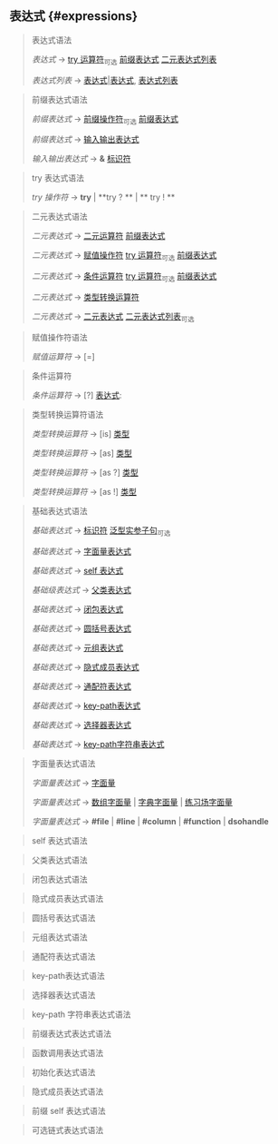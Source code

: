 ## 表达式 {#expressions}

> 表达式语法
>
> *表达式* → [try 运算符](./04_Expressions.md#try-operator)<sub>可选</sub> [前缀表达式](./04_Expressions.md#prefix-expression) [二元表达式列表](./04_Expressions.md#binary-expressions)
>
> *表达式列表* → [表达式](./04_Expressions.md#expression)|[表达式](./04_Expressions.md#expression), [表达式列表](./04_Expressions.md#expression-list)
>

<!-- -->

> 前缀表达式语法
>
> *前缀表达式* → [前缀操作符]()<sub>可选</sub> [前缀表达式](./04_Expressions.md#prefix-expression)
>
> *前缀表达式* → [输入输出表达式](./04_Expressions.md#in-out-expression)
>
> *输入输出表达式* → **&** [标识符](./02_Lexical_Structure.md#identifier)
>

<!-- -->

>try 表达式语法
>
> *try 操作符* → **try** | **try ? ** | ** try ! **
>

<!-- -->

> 二元表达式语法
>
> *二元表达式* → [二元运算符](./02_Lexical_Structure.md#binary-operator) [前缀表达式](./04_Expressions.md#prefix-expression)
>
> *二元表达式* → [赋值操作符](./06_Declarations.md#class_declaration) [try 运算符](./04_Expressions.md#try_operator)<sub>可选</sub> [前缀表达式](./04_Expressions.md#prefix-expression)
>
> *二元表达式* → [条件运算符](./04_Expressions.md#conditional-operator) [try 运算符](./04_Expressions.md#try_operator)<sub>可选</sub> [前缀表达式](./04_Expressions.md#prefix-expression)
>
> *二元表达式* → [类型转换运算符](./04_Expressions.md#type-casting-operator)
>
> *二元表达式* → [二元表达式](./04_Expressions.md#binary-expression) [二元表达式列表](./04_Expressions.md#binary-expressions)<sub>可选</sub>
>

<!-- -->

> 赋值操作符语法
>
> *赋值运算符* → [=]
>

<!-- -->

> 条件运算符
>
> *条件运算符* → [?] [表达式](./04_Expressions.md#expression):

> 类型转换运算符语法
>
> *类型转换运算符* → [is] [类型](./03_Types.md#type)
>
> *类型转换运算符* → [as] [类型](./03_Types.md#type)
>
> *类型转换运算符* → [as ?] [类型](./03_Types.md#type)
>
> *类型转换运算符* → [as !] [类型](./03_Types.md#type)
>


<!-- -->

> 基础表达式语法
>
> *基础表达式* → [标识符](./02_Lexical_Structure.md#identifier) [泛型实参子句](./09_Generic_Parameters_and_Arguments.md#generic-argument-clause)<sub>可选</sub>
>
> *基础表达式* → [字面量表达式](./04_Expressions.md#literal-expression)
>
> *基础表达式* → [self 表达式](./04_Expressions.md#self-expression)
>
> *基础级表达式* → [父类表达式](./04_Expressions.md#superclass-expression)
>
> *基础表达式* → [闭包表达式](./04_Expressions.md#closure-expression)
>
> *基础表达式* → [圆括号表达式](./04_Expressions.md#parenthesized-expression)
>
> *基础表达式* → [元组表达式](./04_Expressions.md#Tuple_Expression)
>
> *基础表达式* → [隐式成员表达式](./04_Expressions.md#implicit-member-expression)
>
> *基础表达式* → [通配符表达式](./04_Expressions.md#wildcard-expression)
>
> *基础表达式* → [key-path表达式](./04_Expressions.md#key-path_expression)
>
> *基础表达式* → [选择器表达式](./04_Expressions.md#selector-expression)
>
> *基础表达式* → [key-path字符串表达式](./04_Expressions.md#key-patch-string-expression)
>

<!-- -->

> 字面量表达式语法
>
> *字面量表达式* → [字面量](./04_Expressions.md#literal-expression)
>
> *字面量表达式* → [数组字面量](./04_Expressions.md#array-literal) | [字典字面量](./04_Expressions.md#dictionary-literal) | [练习场字面量](./04_Expressions.md#playground-literal)
>
> *字面量表达式* → **#file** | **#line** | **#column** | **#function** | **dsohandle**
>

<!-- -->

> self 表达式语法
> 

<!-- -->

> 父类表达式语法
>

<!-- -->

> 闭包表达式语法
>


<!-- -->

> 隐式成员表达式语法
>

<!-- -->

> 圆括号表达式语法
>

<!-- -->

> 元组表达式语法
>

<!-- -->

> 通配符表达式语法
>

<!-- -->

> key-path表达式语法
>

<!-- -->

> 选择器表达式语法
>

<!-- -->

> key-path 字符串表达式语法
>

<!-- -->

> 前缀表达式表达式语法
>

<!-- -->

> 函数调用表达式语法
>

<!-- -->

> 初始化表达式语法
>

<!-- -->

> 隐式成员表达式语法
>

<!-- -->

> 前缀 self 表达式语法
>

<!-- -->

> 可选链式表达式语法
>
